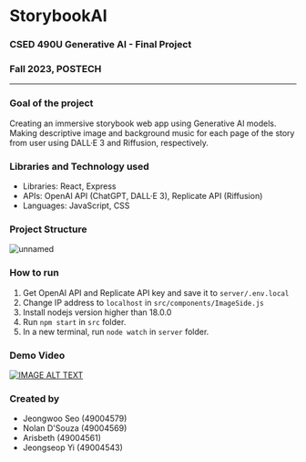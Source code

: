 # StorybookAI
### CSED 490U Generative AI - Final Project
### Fall 2023, POSTECH

--- 

### Goal of the project

Creating an immersive storybook web app using Generative AI models. 
Making descriptive image and background music for each page of the story from user using DALL·E 3 and Riffusion, respectively.

### Libraries and Technology used

- Libraries: React, Express
- APIs: OpenAI API (ChatGPT, DALL·E 3), Replicate API (Riffusion)
- Languages: JavaScript, CSS

### Project Structure

![unnamed](https://github.com/pjyi2147/StorybookGPT/assets/21299683/d8891f4d-de06-44e6-9a06-73de9996a421)

### How to run 

1. Get OpenAI API and Replicate API key and save it to `server/.env.local`
2. Change IP address to `localhost` in `src/components/ImageSide.js`
1. Install nodejs version higher than 18.0.0
2. Run `npm start` in `src` folder.
3. In a new terminal, run `node watch` in `server` folder.

### Demo Video
[![IMAGE ALT TEXT](http://img.youtube.com/vi/pWZ_3Ndv6h0/0.jpg)](http://www.youtube.com/watch?v=pWZ_3Ndv6h0)

### Created by 

- Jeongwoo Seo (49004579)
- Nolan D'Souza (49004569)
- Arisbeth (49004561)
- Jeongseop Yi (49004543)
